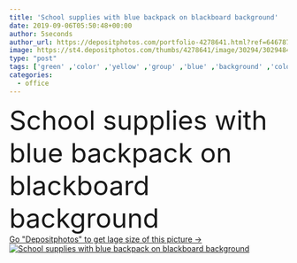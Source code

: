 ```yaml
---
title: 'School supplies with blue backpack on blackboard background'
date: 2019-09-06T05:50:48+00:00
author: 5seconds
author_url: https://depositphotos.com/portfolio-4278641.html?ref=64678756
image: https://st4.depositphotos.com/thumbs/4278641/image/30294/302948426/api_thumb_450.jpg?forcejpeg=true
type: "post"
tags: ['green' ,'color' ,'yellow' ,'group' ,'blue' ,'background' ,'colorful' ,'object' ,'nobody' ,'bag' ,'equipment' ,'storage' ,'food' ,'apple' ,'fruit' ,'black' ,'supply' ,'watch' ,'clock' ,'concept' ,'office' ,'school' ,'tool' ,'accessories' ,'book' ,'education' ,'clip' ,'pencil' ,'material' ,'stationary' ,'learn' ,'case' ,'scissors' ,'study' ,'college' ,'student' ,'backpack' ,'rucksack' ,'alarm' ,'stationery' ,'stapler' ,'class' ,'blackboard' ,'classroom' ,'pupil' ,'haversack' ]
categories: 
  - office
---
```

<div aling="center">
            <font size="60"> School supplies with blue backpack on blackboard background</font>   
</div>
<div>
    <a href='https://st4.depositphotos.com/thumbs/4278641/image/30294/302948426/api_thumb_450.jpg?forcejpeg=true?ref=64678756' target=_blank > Go "Depositphotos" to get lage size of this picture ->
        <img href='https://st4.depositphotos.com/thumbs/4278641/image/30294/302948426/api_thumb_450.jpg?forcejpeg=true?ref=64678756' src='https://st4.depositphotos.com/4278641/30294/i/950/depositphotos_302948426-stock-photo-school-supplies-with-blue-backpack.jpg?forcejpeg=true' alt='School supplies with blue backpack on blackboard background' >
    </a>
</div>
